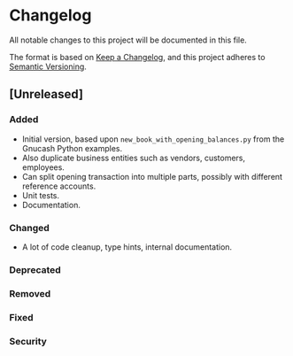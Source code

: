 # Changelog #

All notable changes to this project will be documented in this file.

The format is based on [Keep a Changelog](https://keepachangelog.com/en/1.1.0/),
and this project adheres to [Semantic Versioning](https://semver.org/spec/v2.0.0.html).

## [Unreleased] ##

### Added ###

- Initial version, based upon `new_book_with_opening_balances.py` from the Gnucash Python examples.
- Also duplicate business entities such as vendors, customers, employees.
- Can split opening transaction into multiple parts, possibly with different reference accounts.
- Unit tests.
- Documentation.

### Changed ###

- A lot of code cleanup, type hints, internal documentation.

### Deprecated ###

### Removed ###

### Fixed ###

### Security ###

